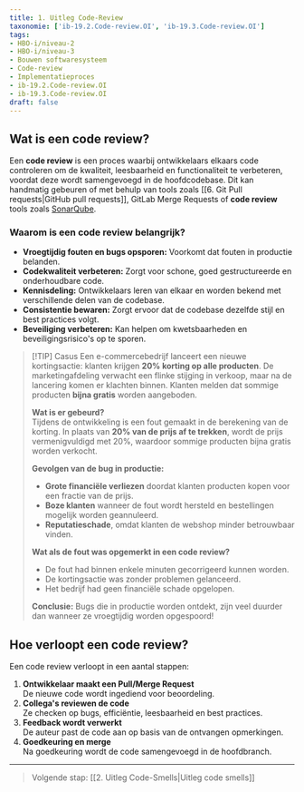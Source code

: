 ```yaml
---
title: 1. Uitleg Code-Review
taxonomie: ['ib-19.2.Code-review.OI', 'ib-19.3.Code-review.OI']
tags:
- HBO-i/niveau-2
- HBO-i/niveau-3
- Bouwen softwaresysteem
- Code-review
- Implementatieproces
- ib-19.2.Code-review.OI
- ib-19.3.Code-review.OI
draft: false
---
```


## Wat is een code review?
Een **code review** is een proces waarbij ontwikkelaars elkaars code controleren om de kwaliteit, leesbaarheid en functionaliteit te verbeteren, voordat deze wordt samengevoegd in de hoofdcodebase. Dit kan handmatig gebeuren of met behulp van tools zoals [[6. Git Pull requests|GitHub pull requests]], GitLab Merge Requests of **code review** tools zoals [SonarQube](https://docs.sonarsource.com/sonarqube-server/latest/).

### Waarom is een code review belangrijk?
- **Vroegtijdig fouten en bugs opsporen:** Voorkomt dat fouten in productie belanden.  
- **Codekwaliteit verbeteren:** Zorgt voor schone, goed gestructureerde en onderhoudbare code.  
- **Kennisdeling:** Ontwikkelaars leren van elkaar en worden bekend met verschillende delen van de codebase.  
- **Consistentie bewaren:** Zorgt ervoor dat de codebase dezelfde stijl en best practices volgt.  
- **Beveiliging verbeteren:** Kan helpen om kwetsbaarheden en beveiligingsrisico's op te sporen.  

> [!TIP] Casus
> Een e-commercebedrijf lanceert een nieuwe kortingsactie: klanten krijgen **20% korting op alle producten**. De marketingafdeling verwacht een flinke stijging in verkoop, maar na de lancering komen er klachten binnen. Klanten melden dat sommige producten **bijna gratis** worden aangeboden.  
>
> **Wat is er gebeurd?**  
> Tijdens de ontwikkeling is een fout gemaakt in de berekening van de korting. In plaats van **20% van de prijs af te trekken**, wordt de prijs vermenigvuldigd met 20%, waardoor sommige producten bijna gratis worden verkocht.  
>
> **Gevolgen van de bug in productie:**  
> - **Grote financiële verliezen** doordat klanten producten kopen voor een fractie van de prijs.  
> - **Boze klanten** wanneer de fout wordt hersteld en bestellingen mogelijk worden geannuleerd.  
> - **Reputatieschade**, omdat klanten de webshop minder betrouwbaar vinden.  
>
> **Wat als de fout was opgemerkt in een code review?**  
> - De fout had binnen enkele minuten gecorrigeerd kunnen worden.  
> - De kortingsactie was zonder problemen gelanceerd.  
> - Het bedrijf had geen financiële schade opgelopen.  
>
> **Conclusie:** Bugs die in productie worden ontdekt, zijn veel duurder dan wanneer ze vroegtijdig worden opgespoord!

## Hoe verloopt een code review?
Een code review verloopt in een aantal stappen:
1. **Ontwikkelaar maakt een Pull/Merge Request**  
   De nieuwe code wordt ingediend voor beoordeling.  
2. **Collega's reviewen de code**  
   Ze checken op bugs, efficiëntie, leesbaarheid en best practices.  
3. **Feedback wordt verwerkt**  
   De auteur past de code aan op basis van de ontvangen opmerkingen.  
4. **Goedkeuring en merge**  
   Na goedkeuring wordt de code samengevoegd in de hoofdbranch.  

---

> Volgende stap: [[2. Uitleg Code-Smells|Uitleg code smells]]
